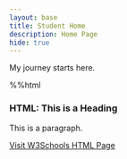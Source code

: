 ```yaml
---
layout: base
title: Student Home 
description: Home Page
hide: true
---
```


My journey starts here.

%%html

<h3>HTML: This is a Heading</h3>
<p>This is a paragraph.</p>

<a href="https://www.w3schools.com/html/default.asp">Visit W3Schools HTML Page</a>
